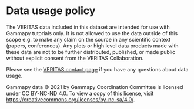 # Data usage policy

The VERITAS data included in this dataset are intended for use with Gammapy tutorials only. It is not allowed to use the data outside of this scope e.g. to make any claim on the source in any scientific context (papers, conferences). Any plots or high level data products made with these data are not to be further distributed, published, or made public without explicit consent from the VERITAS Collaboration.

Please see the [VERITAS contact page](https://veritas.sao.arizona.edu/contact-topmenu) if you have any questions about data usage. 

Gammapy data © 2021 by Gammapy Coordination Committee is licensed under CC BY-NC-ND 4.0. To view a copy of this license, visit https://creativecommons.org/licenses/by-nc-sa/4.0/.
